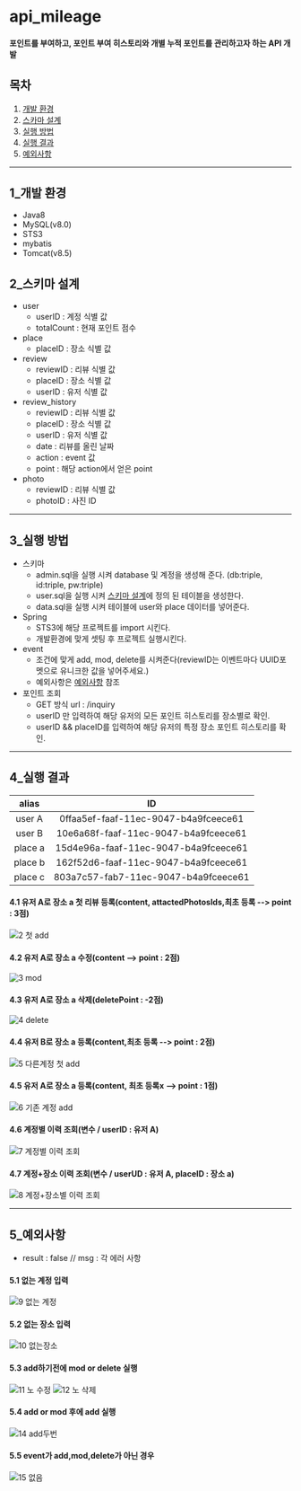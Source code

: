 # api_mileage
#### 포인트를 부여하고, 포인트 부여 히스토리와 개별 누적 포인트를 관리하고자 하는 API 개발

## 목차
1. [개발 환경](#1_개발-환경)
2. [스카마 설계](#2_스키마-설계)
3. [실행 방법](#3_실행-방법)
4. [실행 결과](#4_실행-결과)
5. [예외사항](#5_예외사항)


---
## 1_개발 환경
- Java8
- MySQL(v8.0)
- STS3
- mybatis
- Tomcat(v8.5)

## 2_스키마 설계
- user
  - userID : 계정 식별 값
  - totalCount : 현재 포인트 점수
- place 
  - placeID : 장소 식별 값
- review
  - reviewID : 리뷰 식별 값
  - placeID : 장소 식별 값
  - userID : 유저 식별 값
- review_history
  - reviewID : 리뷰 식별 값
  - placeID : 장소 식별 값
  - userID : 유저 식별 값
  - date : 리뷰를 올린 날짜
  - action : event 값
  - point : 해당 action에서 얻은 point 
- photo
  - reviewID : 리뷰 식별 값
  - photoID : 사진 ID
---
## 3_실행 방법
- 스키마
  - admin.sql을 실행 시켜 database 및 계정을 생성해 준다. (db:triple, id:triple, pw:triple)
  - user.sql을 실행 시켜 [스키마 설계](#2_스키마-설계)에 정의 된 테이블을 생성한다.
  - data.sql을 실행 시켜 테이블에 user와 place 데이터를 넣어준다.
- Spring
  - STS3에 해당 프로젝트를 import 시킨다.
  - 개발환경에 맞게 셋팅 후 프로젝트 실행시킨다.
- event
  - 조건에 맞게 add, mod, delete를 시켜준다(reviewID는 이벤트마다 UUID포멧으로 유니크한 값을 넣어주세요.)
  - 예외사항은 [예외사항](#5_예외사항) 참조
- 포인트 조회
  - GET 방식 url : /inquiry 
  - userID 만 입력하여 해당 유저의 모든 포인트 히스토리를 장소별로 확인.
  - userID && placeID를 입력하여 해당 유저의 특정 장소 포인트 히스토리를 확인. 
---
## 4_실행 결과
|alias|ID|
|:--:|:--:|
|user A|0ffaa5ef-faaf-11ec-9047-b4a9fceece61|
|user B|10e6a68f-faaf-11ec-9047-b4a9fceece61|
|place a|15d4e96a-faaf-11ec-9047-b4a9fceece61|
|place b|162f52d6-faaf-11ec-9047-b4a9fceece61|
|place c|803a7c57-fab7-11ec-9047-b4a9fceece61|
#### 4.1 유저 A로 장소 a 첫 리뷰 등록(content, attactedPhotosIds,최초 등록 --> point : 3점)
![2  첫 add](https://user-images.githubusercontent.com/82923905/177497944-0b10f1cd-348d-46e0-bc15-608d63e8f3bd.JPG)
#### 4.2 유저 A로 장소 a 수정(content --> point : 2점)
![3  mod](https://user-images.githubusercontent.com/82923905/177498216-71a1a389-ebaa-4316-b776-1502055431c1.JPG)
#### 4.3 유저 A로 장소 a 삭제(deletePoint : -2점)
![4  delete](https://user-images.githubusercontent.com/82923905/177498358-4f1608d0-e0d0-481f-b682-0dad868f2986.JPG)
#### 4.4 유저 B로 장소 a 등록(content,최초 등록 --> point : 2점)
![5  다른계정 첫 add](https://user-images.githubusercontent.com/82923905/177498736-ff0171f9-2d1c-4cf0-b70c-2bd401c30989.JPG)
#### 4.5 유저 A로 장소 a 등록(content, 최초 등록x --> point : 1점)
![6  기존 계정 add](https://user-images.githubusercontent.com/82923905/177499023-6afc98fd-8cc0-4ba9-9a3f-b6333c033278.JPG)
#### 4.6 계정별 이력 조회(변수 / userID : 유저 A)
![7  계정별 이력 조회](https://user-images.githubusercontent.com/82923905/177499185-3a86cf6d-bacc-48a9-89f1-47c6e34a454a.JPG)
#### 4.7 계정+장소 이력 조회(변수 / userUD : 유저 A, placeID : 장소 a)
![8 계정+장소별 이력 조회](https://user-images.githubusercontent.com/82923905/177499439-5138a3b3-e7e1-4607-9e0d-bf49e7902b98.JPG)

---


## 5_예외사항
  - result : false // msg : 각 에러 사항
#### 5.1 없는 계정 입력
![9  없는 계정](https://user-images.githubusercontent.com/82923905/177537120-e76ede03-62b9-4d26-a853-cea569aee1eb.JPG)
#### 5.2 없는 장소 입력
![10 없는장소](https://user-images.githubusercontent.com/82923905/177537138-cf90576a-03e4-42a2-9f65-4421929cc3b7.JPG)
#### 5.3 add하기전에 mod or delete 실행
![11  노 수정](https://user-images.githubusercontent.com/82923905/177537176-47efb1ed-ff3a-40a5-83ef-c1a949b042b2.JPG)
![12  노 삭제](https://user-images.githubusercontent.com/82923905/177537199-dc248519-b50f-4710-a85a-3da037ca72bb.JPG)
#### 5.4 add or mod 후에 add 실행
![14  add두번](https://user-images.githubusercontent.com/82923905/177537254-9efcc778-8b39-4af6-8776-fe178eeb8c16.JPG)
#### 5.5 event가 add,mod,delete가 아닌 경우
![15  없음](https://user-images.githubusercontent.com/82923905/177537318-b6ed5189-c403-41c1-a4ac-f1eb40ee2c19.JPG)

